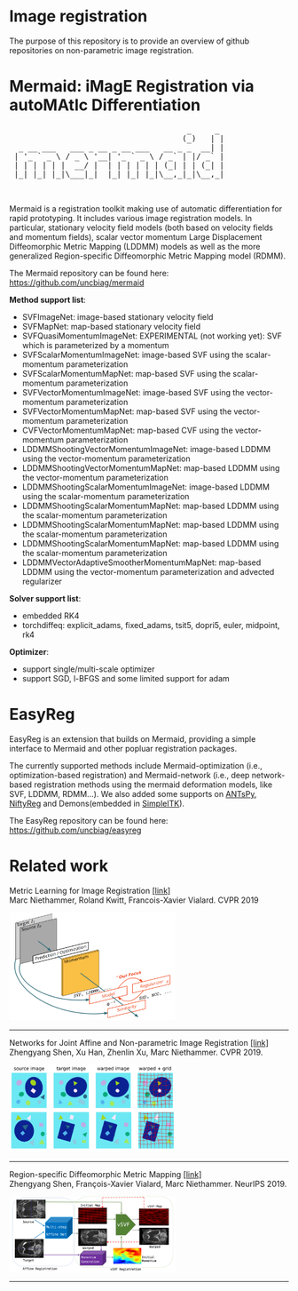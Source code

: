 # Image registration

The purpose of this repository is to provide an overview of github repositories on non-parametric image registration.

# Mermaid: iMagE Registration via autoMAtIc Differentiation

<pre>
                                      _     _ 
                                     (_)   | |
  _ __ ___   ___ _ __ _ __ ___   __ _ _  __| |
 | '_ ` _ \ / _ \ '__| '_ ` _ \ / _` | |/ _` |
 | | | | | |  __/ |  | | | | | | (_| | | (_| |
 |_| |_| |_|\___|_|  |_| |_| |_|\__,_|_|\__,_|
                                                                                      
 </pre>                                       

Mermaid is a registration toolkit making use of automatic differentiation for rapid prototyping.
It includes various image registration models. In particular, stationary velocity field models
 (both based on velocity fields and momentum fields), scalar vector momentum Large
  Displacement Diffeomorphic Metric Mapping (LDDMM) models as well as the more generalized Region-specific Diffeomorphic Metric Mapping model (RDMM).


The Mermaid repository can be found here:
https://github.com/uncbiag/mermaid

**Method support list**:
* SVFImageNet: image-based stationary velocity field
* SVFMapNet: map-based stationary velocity field
* SVFQuasiMomentumImageNet: EXPERIMENTAL (not working yet): SVF which is parameterized by a momentum
* SVFScalarMomentumImageNet: image-based SVF using the scalar-momentum parameterization
* SVFScalarMomentumMapNet: map-based SVF using the scalar-momentum parameterization
* SVFVectorMomentumImageNet: image-based SVF using the vector-momentum parameterization
* SVFVectorMomentumMapNet: map-based SVF using the vector-momentum parameterization
* CVFVectorMomentumMapNet: map-based CVF using the vector-momentum parameterization
* LDDMMShootingVectorMomentumImageNet: image-based LDDMM using the vector-momentum parameterization
* LDDMMShootingVectorMomentumMapNet: map-based LDDMM using the vector-momentum parameterization
* LDDMMShootingScalarMomentumImageNet: image-based LDDMM using the scalar-momentum parameterization
* LDDMMShootingScalarMomentumMapNet: map-based LDDMM using the scalar-momentum parameterization
* LDDMMShootingScalarMomentumMapNet: map-based LDDMM using the scalar-momentum parameterization
* LDDMMShootingScalarMomentumMapNet: map-based LDDMM using the scalar-momentum parameterization
* LDDMMVectorAdaptiveSmootherMomentumMapNet: map-based LDDMM using the vector-momentum parameterization and advected regularizer


**Solver support list**:
* embedded RK4
* torchdiffeq: explicit_adams, fixed_adams, tsit5, dopri5, euler, midpoint, rk4


**Optimizer**:
* support single/multi-scale optimizer
* support SGD, l-BFGS and some limited support for adam


# EasyReg

EasyReg is an extension that builds on Mermaid, providing a simple interface to Mermaid and other popluar registration packages.

The currently supported methods include Mermaid-optimization (i.e., optimization-based registration) and Mermaid-network (i.e., deep network-based registration methods using the mermaid deformation models, like SVF, LDDMM, RDMM...).
We also added some supports on [ANTsPy](https://github.com/ANTsX/ANTsPy), [NiftyReg](http://cmictig.cs.ucl.ac.uk/wiki/index.php/NiftyReg) and Demons(embedded in [SimpleITK](http://www.simpleitk.org/SimpleITK/resources/software.html)).

The EasyReg repository can be found here:
https://github.com/uncbiag/easyreg



# Related work

Metric Learning for Image Registration [[link]](https://arxiv.org/pdf/1904.09524.pdf)\
Marc Niethammer, Roland Kwitt, Francois-Xavier Vialard. CVPR 2019

<img src="images/metric_learning.png" alt="metric_learning" width="300"/><br>
<hr>

Networks for Joint Affine and Non-parametric Image Registration [[link]](https://arxiv.org/pdf/1903.08811.pdf)\
Zhengyang Shen, Xu Han, Zhenlin Xu, Marc Niethammer. CVPR 2019.

<img src="images/rdmm.png" alt="rdmm" width="300"/><br>
<hr>

Region-specific Diffeomorphic Metric Mapping [[link]](https://arxiv.org/pdf/1906.00139.pdf)\
Zhengyang Shen, François-Xavier Vialard, Marc Niethammer. NeurIPS 2019.

<img src="images/avsm.png" alt="rdmm" width=300><br>
<hr>

